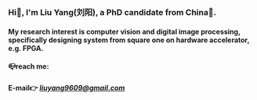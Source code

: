 ### Hi👋, I'm Liu Yang(刘阳), a PhD candidate from China🐼.
#### My research interest is computer vision and digital image processing, specifically designing system from square one on hardware accelerator, e.g. FPGA.

#### 📪reach me: 
#### E-mail👉 *liuyang9609@gmail.com*


<!--
**liuyang9609/liuyang9609** is a ✨ _special_ ✨ repository because its `README.md` (this file) appears on your GitHub profile.

Here are some ideas to get you started:

- 🔭 I’m currently working on ...
- 🌱 I’m currently learning ...
- 👯 I’m looking to collaborate on ...
- 🤔 I’m looking for help with ...
- 💬 Ask me about ...
- 📫 How to reach me: ...
- 😄 Pronouns: ...
- ⚡ Fun fact: ...
-->
